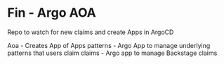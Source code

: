 # Fin - Argo AOA

Repo to watch for new claims and create Apps in  ArgoCD

Aoa - Creates App of Apps
patterns - Argo App to manage underlying patterns that users claim
claims - Argo app to manage Backstage claims
